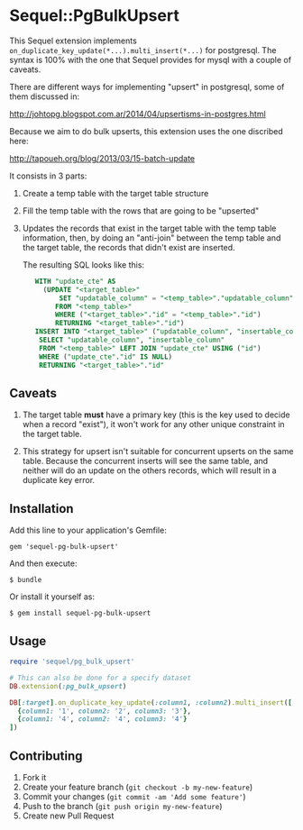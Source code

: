 # Sequel::PgBulkUpsert

This Sequel extension implements `on_duplicate_key_update(*...).multi_insert(*...)` for postgresql. The
syntax is 100% with the one that Sequel provides for mysql with a couple of caveats.

There are different ways for implementing "upsert" in postgresql, some of them discussed in:

http://johtopg.blogspot.com.ar/2014/04/upsertisms-in-postgres.html

Because we aim to do bulk upserts, this extension uses the one discribed here:

http://tapoueh.org/blog/2013/03/15-batch-update

It consists in 3 parts:

1. Create a temp table with the target table structure

2. Fill the temp table with the rows that are going to be "upserted"

3. Updates the records that exist in the target table with the temp table information, then, by doing an
   "anti-join" between the temp table and the target table, the records that didn't exist are inserted.

   The resulting SQL looks like this:

   ```SQL
      WITH "update_cte" AS
        (UPDATE "<target_table>"
            SET "updatable_column" = "<temp_table>"."updatable_column"
           FROM "<temp_table>"
           WHERE ("<target_table>"."id" = "<temp_table>"."id")
           RETURNING "<target_table>"."id")
      INSERT INTO "<target_table>" ("updatable_column", "insertable_column")
       SELECT "updatable_column", "insertable_column"
       FROM "<temp_table>" LEFT JOIN "update_cte" USING ("id")
       WHERE ("update_cte"."id" IS NULL)
       RETURNING "<target_table>"."id"
   ```

## Caveats

1. The target table **must** have a primary key (this is the key used to decide when a record "exist"), it
   won't work for any other unique constraint in the target table.

2. This strategy for upsert isn't suitable for concurrent upserts on the same table. Because the concurrent
  inserts will see the same table, and neither will do an update on the others records, which will result in
  a duplicate key error.


## Installation

Add this line to your application's Gemfile:

    gem 'sequel-pg-bulk-upsert'

And then execute:

    $ bundle

Or install it yourself as:

    $ gem install sequel-pg-bulk-upsert

## Usage

```ruby
require 'sequel/pg_bulk_upsert'

# This can also be done for a specify dataset
DB.extension(:pg_bulk_upsert)

DB[:target].on_duplicate_key_update(:column1, :column2).multi_insert([
  {column1: '1', column2: '2', column3: '3'},
  {column1: '4', column2: '4', column3: '4'}
])
```

## Contributing

1. Fork it
2. Create your feature branch (`git checkout -b my-new-feature`)
3. Commit your changes (`git commit -am 'Add some feature'`)
4. Push to the branch (`git push origin my-new-feature`)
5. Create new Pull Request
